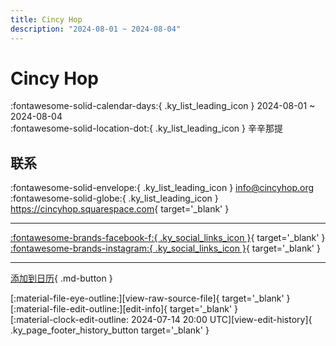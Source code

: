 ```yaml
---
title: Cincy Hop
description: "2024-08-01 ~ 2024-08-04"
---
```


# Cincy Hop 

:fontawesome-solid-calendar-days:{ .ky_list_leading_icon } 2024-08-01 ~ 2024-08-04  
:fontawesome-solid-location-dot:{ .ky_list_leading_icon } 辛辛那提  

## 联系

:fontawesome-solid-envelope:{ .ky_list_leading_icon } <info@cincyhop.org>  
:fontawesome-solid-globe:{ .ky_list_leading_icon } <https://cincyhop.squarespace.com>{ target='_blank' }  

---

 [:fontawesome-brands-facebook-f:{ .ky_social_links_icon }](https://www.facebook.com/cincyhopteam){ target='_blank' } [:fontawesome-brands-instagram:{ .ky_social_links_icon }](https://instagram.com/cincyhop){ target='_blank' }

---

[添加到日历](https://swing.news/ics/zh-Hans/2024/us/cincy-hop-2024.ics){ .md-button }

<div class="ky_page_footer" markdown>
<div class="ky_page_footer_trailing" markdown="span">
[:material-file-eye-outline:][view-raw-source-file]{ target='_blank' }
[:material-file-edit-outline:][edit-info]{ target='_blank' }
</div>
<div class="ky_page_footer_leading" markdown="span">
[:material-clock-edit-outline: 2024-07-14 20:00 UTC][view-edit-history]{ .ky_page_footer_history_button target='_blank' }
</div>
</div>

[view-raw-source-file]: https://github.com/swingdance/events/blob/main/2024/us/cincy-hop-2024.json "查看原始源文件"
[edit-info]: https://github.com/swingdance/events/issues/new?assignees=&labels=update+event&projects=&template=03-update_entity.yml&title=%5B2024%2Fus%5D%20Cincy%20Hop&region=us&year=2024&id=cincy-hop-2024&name=Cincy%20Hop&org_id= "编辑信息"

[view-edit-history]: https://github.com/swingdance/events/commits/main/2024/us/cincy-hop-2024.json "查看编辑历史"
